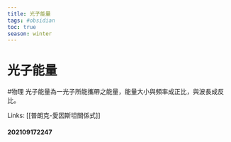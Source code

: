 ```yaml
---
title: 光子能量
tags: #obsidian 
toc: true
season: winter
---
```

# 光子能量
#物理
光子能量為一光子所能攜帶之能量，能量大小與頻率成正比，與波長成反比。

Links: [[普朗克-愛因斯坦關係式]]

#### 202109172247